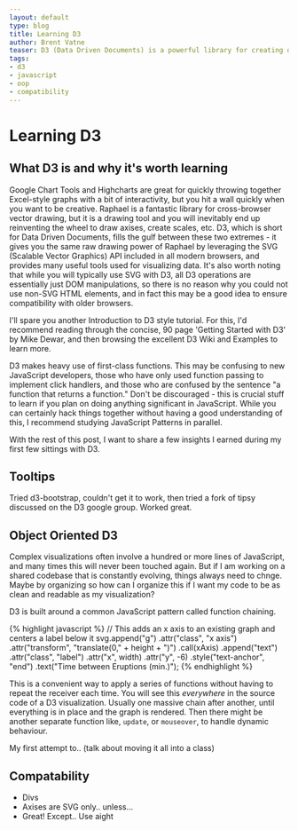 ```yaml
---
layout: default
type: blog
title: Learning D3
author: Brent Vatne
teaser: D3 (Data Driven Documents) is a powerful library for creating dynamic data visualizations in the browser. I love it. Seriously.
tags:
- d3
- javascript
- oop
- compatibility
---
```


# Learning D3

## What D3 is and why it's worth learning
Google Chart Tools and Highcharts are great for quickly throwing together Excel-style graphs with a bit of interactivity, but you hit a wall quickly when you want to be creative. Raphael is a fantastic library for cross-browser vector drawing, but it is a drawing tool and you will inevitably end up reinventing the wheel to draw axises, create scales, etc. D3, which is short for Data Driven Documents, fills the gulf between these two extremes - it gives you the same raw drawing power of Raphael by leveraging the SVG (Scalable Vector Graphics) API included in all modern browsers, and provides many useful tools used for visualizing data. It's also worth noting that while you will typically use SVG with D3, all D3 operations are essentially just DOM manipulations, so there is no reason why you could not use non-SVG HTML elements, and in fact this may be a good idea to ensure compatibility with older browsers.

I'll spare you another Introduction to D3 style tutorial. For this, I'd recommend reading through the concise, 90 page 'Getting Started with D3' by Mike Dewar, and then browsing the excellent D3 Wiki and Examples to learn more.

D3 makes heavy use of first-class functions. This may be confusing to new JavaScript developers, those who have only used function passing to implement click handlers, and those who are confused by the sentence "a function that returns a function." Don't be discouraged - this is crucial stuff to learn if you plan on doing anything significant in JavaScript. While you can certainly hack things together without having a good understanding of this, I recommend studying JavaScript Patterns in parallel.

With the rest of this post, I want to share a few insights I earned during my first few sittings with D3.

## Tooltips
Tried d3-bootstrap, couldn't get it to work, then tried a fork of tipsy discussed on the D3 google group. Worked great.

## Object Oriented D3
Complex visualizations often involve a hundred or more lines of JavaScript, and many times this will never been touched again. But if I am working on a shared codebase that is constantly evolving, things always need to chnge. Maybe by organizing so how can I organize this if I want my code to be as clean and readable as my visualization?

D3 is built around a common JavaScript pattern called function chaining.

{% highlight javascript %}
  // This adds an x axis to an existing graph and centers a label below it
  svg.append("g")
    .attr("class", "x axis")
    .attr("transform", "translate(0," + height + ")")
    .call(xAxis)
    .append("text")
    .attr("class", "label")
    .attr("x", width)
    .attr("y", -6)
    .style("text-anchor", "end")
    .text("Time between Eruptions (min.)");
{% endhighlight %}

This is a convenient way to apply a series of functions without having to repeat the receiver each time. You will see this _everywhere_ in the source code of a D3 visualization. Usually one massive chain after another, until everything is in place and the graph is rendered. Then there might be another separate function like, `update`, or `mouseover`, to handle dynamic behaviour.


My first attempt to.. (talk about moving it all into a class)

## Compatability
- Divs
- Axises are SVG only.. unless...
- Great! Except.. Use aight
